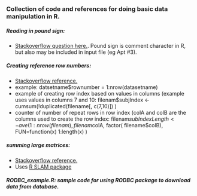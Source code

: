 ### Collection of code and references for doing basic data manipulation in R.

##### Reading in pound sign:
* [Stackoverflow question here.](http://stackoverflow.com/questions/7086945/how-can-read-numeral-signs-as-part-of-a-column-header). Pound sign is comment character in R, but also may be included in input file (eg Apt #3).

##### Creating reference row numbers: 
* [Stackoverflow reference.](http://stackoverflow.com/questions/17732728/referencing-row-number-in-r)
* example: datsetname$rownumber = 1:nrow(datasetname)
* example of creating row index based on values in columns (example uses values in columns 7 and 10: filenam$subjIndex <- cumsum(!duplicated(filename[, c(7,10)]) )
* counter of number of repeat rows in row index (colA and colB are the columns used to create the row index: filenam$subIndexLength <- ave( 1:nrow(filenam), filenam$colA, factor( filename$colB), FUN=function(x) 1:length(x) )

##### summing large matrices: 
* [Stackoverflow reference.](http://stackoverflow.com/questions/21921422/row-sum-for-large-term-document-matrix-simple-triplet-matrix-tm-package)
* Uses [R SLAM package](https://cran.r-project.org/web/packages/slam/index.html)

##### RODBC_example.R:  sample code for using RODBC package to download data from database.
